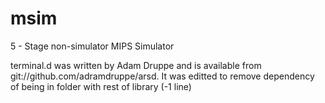 # msim
5 - Stage non-simulator MIPS Simulator

terminal.d was written by Adam Druppe and is available from git://github.com/adramdruppe/arsd.
It was editted to remove dependency of being in folder with rest of library (-1 line)
